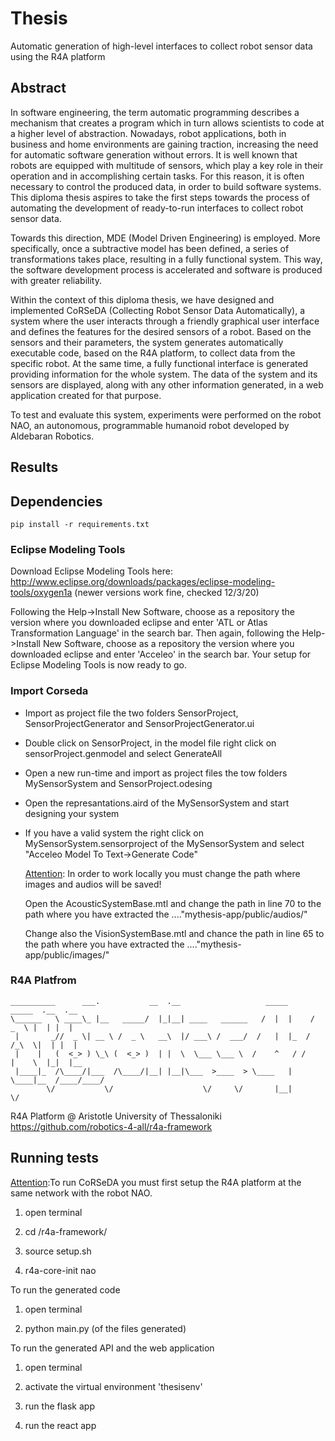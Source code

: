 # Thesis
Automatic generation of high-level interfaces to collect robot sensor data using the R4A platform

## Abstract
In software engineering, the term automatic programming describes a mechanism that creates a program which in turn allows scientists to code at a higher level of abstraction. Nowadays, robot applications, both in business and home environments are gaining traction, increasing the need for automatic software generation without errors. It is well known that robots are equipped with multitude of sensors, which play a key role in their operation and in accomplishing certain tasks. For this reason, it is often necessary to control the produced data, in order to build software systems. This diploma thesis aspires to take the first steps towards the process of automating the development of ready-to-run interfaces to collect robot sensor data.


Towards this direction, MDE (Model Driven Engineering) is employed. More specifically, once a subtractive model has been defined, a series of transformations takes place, resulting in a fully functional system. This way, the software development process is accelerated and software is produced with greater reliability.


Within the context of this diploma thesis, we have designed and implemented CoRSeDA (Collecting Robot Sensor Data Automatically), a system where the user interacts through a friendly graphical user interface and defines the features for the desired sensors of a robot. Based on the sensors and their parameters, the system generates automatically executable code, based on the R4A platform, to collect data from the specific robot. At the same time, a fully functional interface is generated providing information for the whole system. The data of the system and its sensors are displayed, along with any other information generated, in a web application created for that purpose. 


To test and evaluate this system, experiments were performed on the robot NAO, an autonomous, programmable humanoid robot developed by Aldebaran Robotics.


## Results

## Dependencies
```pip install -r requirements.txt```

### Eclipse Modeling Tools
Download Eclipse Modeling Tools here: http://www.eclipse.org/downloads/packages/eclipse-modeling-tools/oxygen1a (newer versions work fine, checked 12/3/20)

Following the Help->Install New Software,  choose as a repository the version where you downloaded eclipse and enter 'ATL or Atlas Transformation Language' in the search bar.
Then again, following the Help->Install New Software,  choose as a repository the version where you downloaded eclipse and enter 'Acceleo' in the search bar.
Your setup for Eclipse Modeling Tools is now ready to go.

### Import Corseda

- Import as project file the two folders SensorProject,     SensorProjectGenerator and SensorProjectGenerator.ui


- Double click on SensorProject, in the model file right click on sensorProject.genmodel and select GenerateAll

- Open a new run-time and import as project files the tow folders MySensorSystem and SensorProject.odesing

- Open the represantations.aird of the MySensorSystem and start designing your system

- If you have a valid system the right click on MySensorSystem.sensorproject of the MySensorSystem and select "Acceleo Model To Text->Generate Code"

  <u>Attention</u>: In order to work locally you must change the path where images and audios will be saved!

  Open the AcousticSystemBase.mtl and change the path in line 70 to the path where you have extracted the ...."mythesis-app/public/audios/"

  Change also the VisionSystemBase.mtl and chance the path in line 65 to the path where you have extracted the ...."mythesis-app/public/images/"

### R4A Platfrom
```
__________      ___.           __  .__                   _____      _____  .__  .__   
\______   \ ____\_ |__   _____/  |_|__| ____   ______   /  |  |    /  _  \ |  | |  |  
 |       _//  _ \| __ \ /  _ \   __\  |/ ___\ /  ___/  /   |  |_  /  /_\  \|  | |  |  
 |    |   (  <_> ) \_\ (  <_> )  | |  \  \___ \___ \  /    ^   / /    |    \  |_|  |__
 |____|_  /\____/|___  /\____/|__| |__|\___  >____  > \____   |  \____|__  /____/____/
        \/           \/                    \/     \/       |__|          \/        
```
R4A Platform @ Aristotle University of Thessaloniki
https://github.com/robotics-4-all/r4a-framework

## Running tests

<u>Attention</u>:To run CoRSeDA you must first setup the R4A platform at the same network with the robot NAO.

1. open terminal

2. cd /r4a-framework/

3. source setup.sh

4. r4a-core-init nao



To run the generated code

1. open terminal

2. python main.py (of the files generated)


To run the generated API and the web application

1. open terminal

2. activate the virtual environment 'thesisenv'

3. run the flask app

4. run the react app
